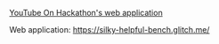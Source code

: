 [YouTube On Hackathon's web application](https://www.youtube.com/watch?v=C749Hya-hbo)

Web application: https://silky-helpful-bench.glitch.me/